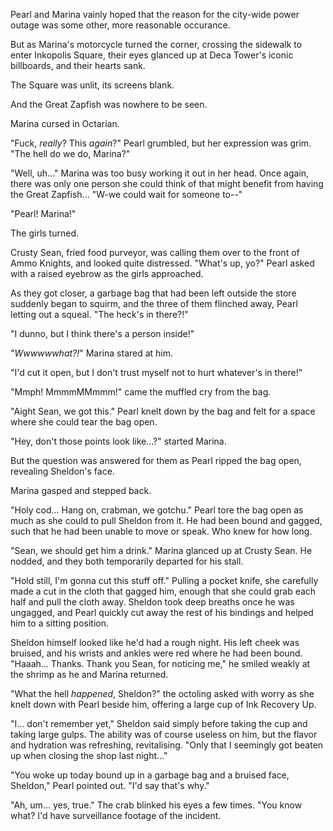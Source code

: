 Pearl and Marina vainly hoped that the reason for the city-wide power outage was some other, more reasonable occurance.

But as Marina's motorcycle turned the corner, crossing the sidewalk to enter Inkopolis Square, their eyes glanced up at Deca Tower's iconic billboards, and their hearts sank.

The Square was unlit, its screens blank.

And the Great Zapfish was nowhere to be seen.

Marina cursed in Octarian.

"Fuck, *really*? This *again*?" Pearl grumbled, but her expression was grim. "The hell do we do, Marina?"

"Well, uh..." Marina was too busy working it out in her head. Once again, there was only one person she could think of that might benefit from having the Great Zapfish... "W-we could wait for someone to--"

"Pearl! Marina!"

The girls turned.

Crusty Sean, fried food purveyor, was calling them over to the front of Ammo Knights, and looked quite distressed. "What's up, yo?" Pearl asked with a raised eyebrow as the girls approached.

As they got closer, a garbage bag that had been left outside the store suddenly began to squirm, and the three of them flinched away, Pearl letting out a squeal. "The heck's in there?!"

"I dunno, but I think there's a person inside!"

"*Wwwwwwhat?!*" Marina stared at him.

"I'd cut it open, but I don't trust myself not to hurt whatever's in there!"

"Mmph! MmmmMMmmm!" came the muffled cry from the bag.

"Aight Sean, we got this." Pearl knelt down by the bag and felt for a space where she could tear the bag open.

"Hey, don't those points look like...?" started Marina.

But the question was answered for them as Pearl ripped the bag open, revealing Sheldon's face.

Marina gasped and stepped back.

"Holy cod... Hang on, crabman, we gotchu." Pearl tore the bag open as much as she could to pull Sheldon from it. He had been bound and gagged, such that he had been unable to move or speak. Who knew for how long.

"Sean, we should get him a drink." Marina glanced up at Crusty Sean. He nodded, and they both temporarily departed for his stall.

"Hold still, I'm gonna cut this stuff off." Pulling a pocket knife, she carefully made a cut in the cloth that gagged him, enough that she could grab each half and pull the cloth away. Sheldon took deep breaths once he was ungagged, and Pearl quickly cut away the rest of his bindings and helped him to a sitting position.

Sheldon himself looked like he'd had a rough night. His left cheek was bruised, and his wrists and ankles were red where he had been bound. "Haaah... Thanks. Thank you Sean, for noticing me," he smiled weakly at the shrimp as he and Marina returned.

"What the hell *happened*, Sheldon?" the octoling asked with worry as she knelt down with Pearl beside him, offering a large cup of Ink Recovery Up.

"I... don't remember yet," Sheldon said simply before taking the cup and taking large gulps. The ability was of course useless on him, but the flavor and hydration was refreshing, revitalising. "Only that I seemingly got beaten up when closing the shop last night..."

"You woke up today bound up in a garbage bag and a bruised face, Sheldon," Pearl pointed out. "I'd say that's why."

"Ah, um... yes, true." The crab blinked his eyes a few times. "You know what? I'd have surveillance footage of the incident.